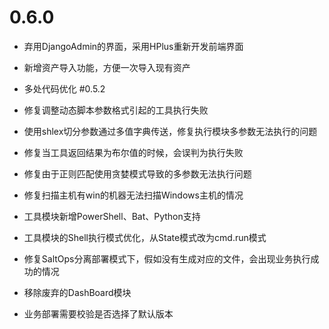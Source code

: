 # 0.6.0
* 弃用DjangoAdmin的界面，采用HPlus重新开发前端界面
* 新增资产导入功能，方便一次导入现有资产
* 多处代码优化
#0.5.2

* 修复调整动态脚本参数格式引起的工具执行失败
* 使用shlex切分参数通过多值字典传送，修复执行模块多参数无法执行的问题
* 修复当工具返回结果为布尔值的时候，会误判为执行失败
* 修复由于正则匹配使用贪婪模式导致的多参数无法执行问题
* 修复扫描主机有win的机器无法扫描Windows主机的情况
* 工具模块新增PowerShell、Bat、Python支持
* 工具模块的Shell执行模式优化，从State模式改为cmd.run模式
* 修复SaltOps分离部署模式下，假如没有生成对应的文件，会出现业务执行成功的情况
* 移除废弃的DashBoard模块
* 业务部署需要校验是否选择了默认版本